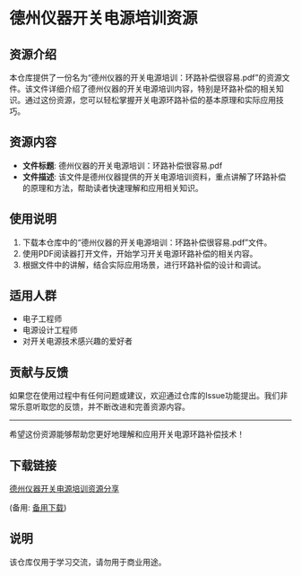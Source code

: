 # 德州仪器开关电源培训资源

## 资源介绍

本仓库提供了一份名为“德州仪器的开关电源培训：环路补偿很容易.pdf”的资源文件。该文件详细介绍了德州仪器的开关电源培训内容，特别是环路补偿的相关知识。通过这份资源，您可以轻松掌握开关电源环路补偿的基本原理和实际应用技巧。

## 资源内容

- **文件标题**: 德州仪器的开关电源培训：环路补偿很容易.pdf
- **文件描述**: 该文件是德州仪器提供的开关电源培训资料，重点讲解了环路补偿的原理和方法，帮助读者快速理解和应用相关知识。

## 使用说明

1. 下载本仓库中的“德州仪器的开关电源培训：环路补偿很容易.pdf”文件。
2. 使用PDF阅读器打开文件，开始学习开关电源环路补偿的相关内容。
3. 根据文件中的讲解，结合实际应用场景，进行环路补偿的设计和调试。

## 适用人群

- 电子工程师
- 电源设计工程师
- 对开关电源技术感兴趣的爱好者

## 贡献与反馈

如果您在使用过程中有任何问题或建议，欢迎通过仓库的Issue功能提出。我们非常乐意听取您的反馈，并不断改进和完善资源内容。

---

希望这份资源能够帮助您更好地理解和应用开关电源环路补偿技术！

## 下载链接
[德州仪器开关电源培训资源分享](https://pan.quark.cn/s/f043304b1c2e) 

(备用: [备用下载](https://pan.baidu.com/s/1t7Q7aX4zpesGucTHbVd08A?pwd=1234))

## 说明

该仓库仅用于学习交流，请勿用于商业用途。
